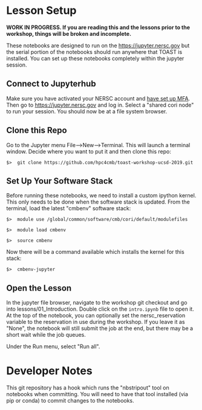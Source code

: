 # Lesson Setup

**WORK IN PROGRESS.  If you are reading this and the lessons prior to the workshop, things will be broken and incomplete.**

These notebooks are designed to run on the https://jupyter.nersc.gov but the serial portion of the notebooks should run anywhere that TOAST is installed.  You can set up these notebooks completely within the jupyter session.

## Connect to Jupyterhub

Make sure you have activated your NERSC account and [have set up MFA](https://www.nersc.gov/users/connecting-to-nersc/mfa/).  Then go to https://jupyter.nersc.gov and log in.  Select a "shared cori node" to run your session.  You should now be at a file system browser.  

## Clone this Repo

Go to the Jupyter menu File-->New-->Terminal.  This will launch a terminal window.  Decide where you want to put it and then clone this repo:

    $>  git clone https://github.com/hpc4cmb/toast-workshop-ucsd-2019.git
    
## Set Up Your Software Stack

Before running these notebooks, we need to install a custom ipython kernel.  This only needs to be done when the software stack is updated.  From the terminal, load the latest "cmbenv" software stack:

    $>  module use /global/common/software/cmb/cori/default/modulefiles
    
    $>  module load cmbenv
    
    $>  source cmbenv

Now there will be a command available which installs the kernel for this stack:

    $>  cmbenv-jupyter

## Open the Lesson

In the jupyter file browser, navigate to the workshop git checkout and go into lessons/01_Introduction.  Double click on the `intro.ipynb` file to open it.  At the top of the notebook, you can optionally set the nersc_reservation variable to the reservation in use during the workshop.  If you leave it as "None", the notebook will still submit the job at the end, but there may be a short wait while the job queues.

Under the Run menu, select "Run all".

# Developer Notes

This git repository has a hook which runs the "nbstripout" tool on notebooks when committing.  You will need to have that tool installed (via pip or conda) to commit changes to the notebooks.